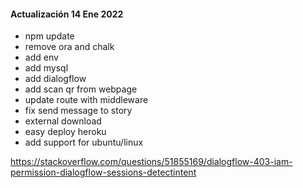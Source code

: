 #### Actualización 14 Ene 2022
- npm update
- remove ora and chalk
- add env
- add mysql
- add dialogflow
- add scan qr from webpage
- update route with middleware
- fix send message to story
- external download
- easy deploy heroku
- add support for ubuntu/linux

https://stackoverflow.com/questions/51855169/dialogflow-403-iam-permission-dialogflow-sessions-detectintent